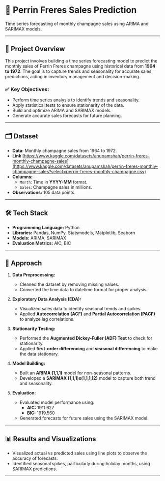 # 🥂 Perrin Freres Sales Prediction  

Time series forecasting of monthly champagne sales using ARIMA and SARIMAX models.  

---

## 📌 Project Overview  
This project involves building a time series forecasting model to predict the monthly sales of Perrin Freres champagne using historical data from **1964 to 1972**. The goal is to capture trends and seasonality for accurate sales predictions, aiding in inventory management and decision-making.  

### ✅ **Key Objectives:**  
- Perform time series analysis to identify trends and seasonality.  
- Apply statistical tests to ensure stationarity of the data.  
- Build and optimize ARIMA and SARIMAX models.  
- Generate accurate sales forecasts for future planning.  

---

## 🗂 Dataset  
- **Data:** Monthly champagne sales from 1964 to 1972.
- **Link** [https://www.kaggle.com/datasets/anupamshah/perrin-freres-monthly-champagne-sales](https://www.kaggle.com/datasets/anupamshah/perrin-freres-monthly-champagne-sales?select=perrin-freres-monthly-champagne.csv)
- **Columns:**  
  - `Month`: Time in **YYYY-MM** format.  
  - `Sales`: Champagne sales in millions.  
- **Observations:** 105 data points.  

---

## 🛠 Tech Stack  
- **Programming Language:** Python  
- **Libraries:** Pandas, NumPy, Statsmodels, Matplotlib, Seaborn  
- **Models:** ARIMA, SARIMAX  
- **Evaluation Metrics:** AIC, BIC  

---

## 🚀 Approach  

1. **Data Preprocessing:**  
    - Cleaned the dataset by removing missing values.  
    - Converted the time data to datetime format for proper analysis.  

2. **Exploratory Data Analysis (EDA):**  
    - Visualized sales data to identify seasonal trends and spikes.  
    - Applied **Autocorrelation (ACF)** and **Partial Autocorrelation (PACF)** to analyze lag correlations.  

3. **Stationarity Testing:**  
    - Performed the **Augmented Dickey-Fuller (ADF) Test** to check for stationarity.  
    - Applied **first-order differencing** and **seasonal differencing** to make the data stationary.  

4. **Model Building:**  
    - Built an **ARIMA (1,1,1)** model for non-seasonal patterns.  
    - Developed a **SARIMAX (1,1,1)x(1,1,1,12)** model to capture both trend and seasonality.  

5. **Evaluation:**  
    - Evaluated model performance using:  
      - **AIC:** 1911.627  
      - **BIC:** 1919.560  
    - Generated forecasts for future sales using the SARIMAX model.  

---

## 📊 Results and Visualizations  

- Visualized actual vs predicted sales using line plots to observe the accuracy of forecasts.  
- Identified seasonal spikes, particularly during holiday months, using SARIMAX predictions.  

---
